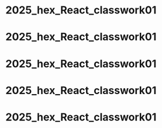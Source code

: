 # 2025_hex_React_classwork01
# 2025_hex_React_classwork01
# 2025_hex_React_classwork01
# 2025_hex_React_classwork01
# 2025_hex_React_classwork01
